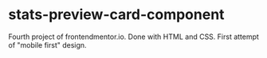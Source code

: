 # stats-preview-card-component
Fourth project of frontendmentor.io. Done with HTML and CSS. First attempt of "mobile first" design.
